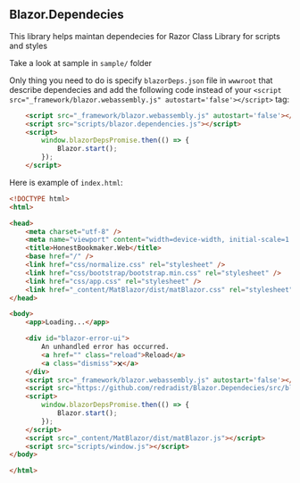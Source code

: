 ## Blazor.Dependecies

This library helps maintan dependecies for Razor Class Library for scripts and styles

Take a look at sample in `sample/` folder

Only thing you need to do is specify `blazorDeps.json` file in `wwwroot` that describe dependecies and add
the following code instead of your `<script src="_framework/blazor.webassembly.js" autostart='false'></script>` tag:
```html
    <script src="_framework/blazor.webassembly.js" autostart='false'></script>
    <script src="scripts/blazor.dependencies.js"></script>
    <script>
        window.blazorDepsPromise.then(() => {
            Blazor.start();
        });
    </script>
```

Here is example of `index.html`:
```html
<!DOCTYPE html>
<html>

<head>
    <meta charset="utf-8" />
    <meta name="viewport" content="width=device-width, initial-scale=1.0, maximum-scale=1.0, user-scalable=no" />
    <title>HonestBookmaker.Web</title>
    <base href="/" />
    <link href="css/normalize.css" rel="stylesheet" />
    <link href="css/bootstrap/bootstrap.min.css" rel="stylesheet" />
    <link href="css/app.css" rel="stylesheet" />
    <link href="_content/MatBlazor/dist/matBlazor.css" rel="stylesheet" />
</head>

<body>
    <app>Loading...</app>

    <div id="blazor-error-ui">
        An unhandled error has occurred.
        <a href="" class="reload">Reload</a>
        <a class="dismiss">🗙</a>
    </div>
    <script src="_framework/blazor.webassembly.js" autostart='false'></script>
    <script src="https://github.com/redradist/Blazor.Dependecies/src/blazor.dependencies.js"></script>
    <script>
        window.blazorDepsPromise.then(() => {
            Blazor.start();
        });
    </script>
    <script src="_content/MatBlazor/dist/matBlazor.js"></script>
    <script src="scripts/window.js"></script>
</body>

</html>
```

